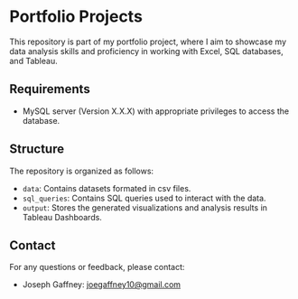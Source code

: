 # Portfolio Projects
This repository is part of my portfolio project, where I aim to showcase my data analysis skills and proficiency in working with Excel, SQL databases, and Tableau.

## Requirements
- MySQL server (Version X.X.X) with appropriate privileges to access the database.

## Structure
The repository is organized as follows:
- `data`: Contains datasets formated in csv files.
- `sql_queries`: Contains SQL queries used to interact with the data.
- `output`: Stores the generated visualizations and analysis results in Tableau Dashboards.

## Contact
For any questions or feedback, please contact:
- Joseph Gaffney: joegaffney10@gmail.com
